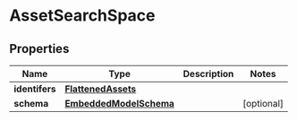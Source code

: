 
# AssetSearchSpace

## Properties
Name | Type | Description | Notes
------------ | ------------- | ------------- | -------------
**identifers** | [**FlattenedAssets**](FlattenedAssets) |  | 
**schema** | [**EmbeddedModelSchema**](EmbeddedModelSchema) |  |  [optional]



